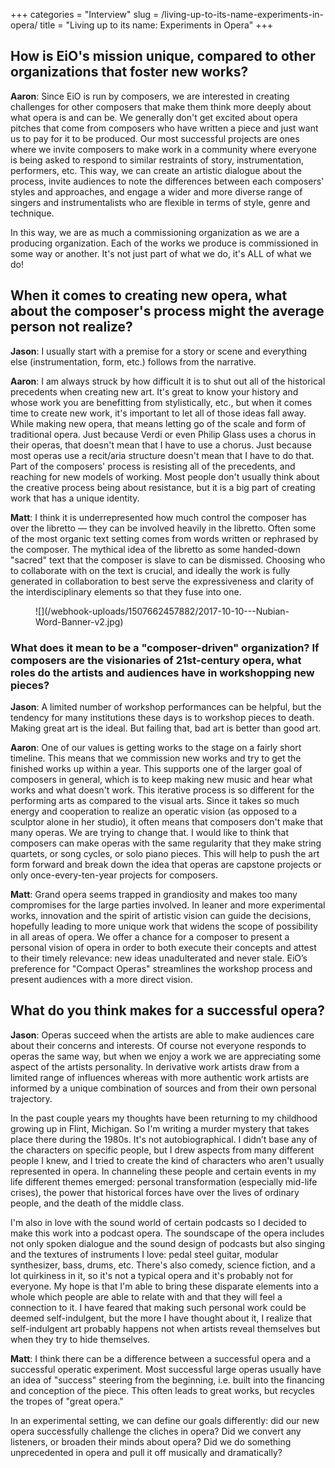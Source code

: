 +++
categories = "Interview"
slug = /living-up-to-its-name-experiments-in-opera/
title = "Living up to its name: Experiments in Opera"
+++

## How is EiO's mission unique, compared to other organizations that foster new works?

**Aaron**: Since EiO is run by composers, we are interested in creating challenges for other composers that make them think more deeply about what opera is and can be. We generally don't get excited about opera pitches that come from composers who have written a piece and just want us to pay for it to be produced. Our most successful projects are ones where we invite composers to make work in a community where everyone is being asked to respond to similar restraints of story, instrumentation, performers, etc. This way, we can create an artistic dialogue about the process, invite audiences to note the differences between each composers' styles and approaches, and engage a wider and more diverse range of singers and instrumentalists who are flexible in terms of style, genre and technique.

In this way, we are as much a commissioning organization as we are a producing organization. Each of the works we produce is commissioned in some way or another. It's not just part of what we do, it's ALL of what we do!

## When it comes to creating new opera, what about the composer's process might the average person not realize?

**Jason**: I usually start with a premise for a story or scene and everything else (instrumentation, form, etc.) follows from the narrative.

**Aaron**: I am always struck by how difficult it is to shut out all of the historical precedents when creating new art. It's great to know your history and whose work you are benefitting from stylistically, etc., but when it comes time to create new work, it's important to let all of those ideas fall away. While making new opera, that means letting go of the scale and form of traditional opera. Just because Verdi or even Philip Glass uses a chorus in their operas, that doesn't mean that I have to use a chorus. Just because most operas use a recit/aria structure doesn't mean that I have to do that. Part of the composers' process is resisting all of the precedents, and reaching for new models of working. Most people don't usually think about the creative process being about resistance, but it is a big part of creating work that has a unique identity.

**Matt**: I think it is underrepresented how much control the composer has over the libretto — they can be involved heavily in the libretto. Often some of the most organic text setting comes from words written or rephrased by the composer. The mythical idea of the libretto as some handed-down "sacred" text that the composer is slave to can be dismissed. Choosing who to collaborate with on the text is crucial, and ideally the work is fully generated in collaboration to best serve the expressiveness and clarity of the interdisciplinary elements so that they fuse into one. 

<figure data-type="image">
![](/webhook-uploads/1507662457882/2017-10-10---Nubian-Word-Banner-v2.jpg)
</figure>

### What does it mean to be a "composer-driven" organization? If composers are the visionaries of 21st-century opera, what roles do the artists and audiences have in workshopping new pieces?

**Jason**: A limited number of workshop performances can be helpful, but the tendency for many institutions these days is to workshop pieces to death. Making great art is the ideal. But failing that, bad art is better than good art.

**Aaron**: One of our values is getting works to the stage on a fairly short timeline. This means that we commission new works and try to get the finished works up within a year. This supports one of the larger goal of composers in general, which is to keep making new music and hear what works and what doesn't work. This iterative process is so different for the performing arts as compared to the visual arts. Since it takes so much energy and cooperation to realize an operatic vision (as opposed to a sculptor alone in her studio), it often means that composers don't make that many operas. We are trying to change that. I would like to think that composers can make operas with the same regularity that they make string quartets, or song cycles, or solo piano pieces. This will help to push the art form forward and break down the idea that operas are capstone projects or only once-every-ten-year projects for composers.

**Matt**: Grand opera seems trapped in grandiosity and makes too many compromises for the large parties involved. In leaner and more experimental works, innovation and the spirit of artistic vision can guide the decisions, hopefully leading to more unique work that widens the scope of possibility in all areas of opera. We offer a chance for a composer to present a personal vision of opera in order to both execute their concepts and attest to their timely relevance: new ideas unadulterated and never stale. EiO’s preference for "Compact Operas" streamlines the workshop process and present audiences with a more direct vision.

## What do you think makes for a successful opera?

**Jason**: Operas succeed when the artists are able to make audiences care about their concerns and interests. Of course not everyone responds to operas the same way, but when we enjoy a work we are appreciating some aspect of the artists personality. In derivative work artists draw from a limited range of influences whereas with more authentic work artists are informed by a unique combination of sources and from their own personal trajectory.

In the past couple years my thoughts have been returning to my childhood growing up in Flint, Michigan. So I'm writing a murder mystery that takes place there during the 1980s. It's not autobiographical. I didn’t base any of the characters on specific people, but I drew aspects from many different people I knew, and I tried to create the kind of characters who aren't usually represented in opera. In channeling these people and certain events in my life different themes emerged: personal transformation (especially mid-life crises), the power that historical forces have over the lives of ordinary people, and the death of the middle class. 

I'm also in love with the sound world of certain podcasts so I decided to make this work into a podcast opera. The soundscape of the opera includes not only spoken dialogue and the sound design of podcasts but also singing and the textures of instruments I love: pedal steel guitar, modular synthesizer, bass, drums, etc. There's also comedy, science fiction, and a lot quirkiness in it, so it's not a typical opera and it's probably not for everyone. My hope is that I'm able to bring these disparate elements into a whole which people are able to relate with and that they will feel a connection to it. I have feared that making such personal work could be deemed self-indulgent, but the more I have thought about it, I realize that self-indulgent art probably happens not when artists reveal themselves but when they try to hide themselves.

**Matt**: I think there can be a difference between a successful opera and a successful operatic experiment. Most successful large operas usually have an idea of "success" steering from the beginning, i.e. built into the financing and conception of the piece. This often leads to great works, but recycles the tropes of "great opera."

In an experimental setting, we can define our goals differently: did our new opera successfully challenge the cliches in opera? Did we convert any listeners, or broaden their minds about opera? Did we do something unprecedented in opera and pull it off musically and dramatically?
